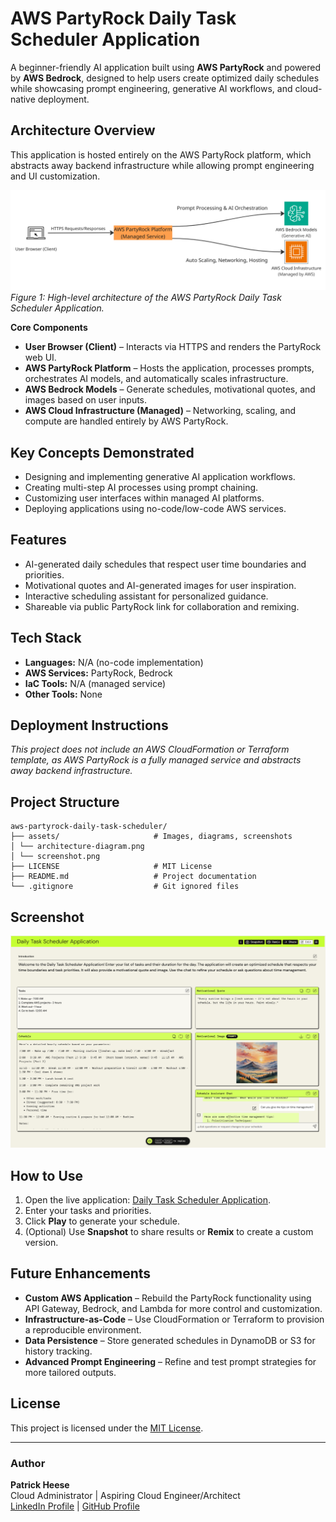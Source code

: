 # AWS PartyRock Daily Task Scheduler Application
A beginner-friendly AI application built using **AWS PartyRock** and powered by **AWS Bedrock**, designed to help users create optimized daily schedules while showcasing prompt engineering, generative AI workflows, and cloud-native deployment.

## Architecture Overview
This application is hosted entirely on the AWS PartyRock platform, which abstracts away backend infrastructure while allowing prompt engineering and UI customization.

![Architecture Diagram](assets/architecture-diagram.png)
*Figure 1: High-level architecture of the AWS PartyRock Daily Task Scheduler Application.*

**Core Components**
- **User Browser (Client)** – Interacts via HTTPS and renders the PartyRock web UI.
- **AWS PartyRock Platform** – Hosts the application, processes prompts, orchestrates AI models, and automatically scales infrastructure.
- **AWS Bedrock Models** – Generate schedules, motivational quotes, and images based on user inputs.
- **AWS Cloud Infrastructure (Managed)** – Networking, scaling, and compute are handled entirely by AWS PartyRock.

## Key Concepts Demonstrated
- Designing and implementing generative AI application workflows.
- Creating multi-step AI processes using prompt chaining.
- Customizing user interfaces within managed AI platforms.
- Deploying applications using no-code/low-code AWS services.

## Features
- AI-generated daily schedules that respect user time boundaries and priorities.
- Motivational quotes and AI-generated images for user inspiration.
- Interactive scheduling assistant for personalized guidance.
- Shareable via public PartyRock link for collaboration and remixing.

## Tech Stack
- **Languages:** N/A (no-code implementation)
- **AWS Services:** PartyRock, Bedrock
- **IaC Tools:** N/A (managed service)
- **Other Tools:** None

## Deployment Instructions
*This project does not include an AWS CloudFormation or Terraform template, as AWS PartyRock is a fully managed service and abstracts away backend infrastructure.*

## Project Structure
```plaintext
aws-partyrock-daily-task-scheduler/
├── assets/                     # Images, diagrams, screenshots
│ └── architecture-diagram.png   
│ └── screenshot.png            
├── LICENSE                     # MIT License
├── README.md                   # Project documentation
└── .gitignore                  # Git ignored files
```

## Screenshot
![App Screenshot](assets/screenshot.png)

## How to Use
1. Open the live application: [Daily Task Scheduler Application](https://partyrock.aws/u/patrick-heese/Q3yFX5XnU/Daily-Task-Scheduler-Application).
2. Enter your tasks and priorities.
3. Click **Play** to generate your schedule.
4. (Optional) Use **Snapshot** to share results or **Remix** to create a custom version.

## Future Enhancements
- **Custom AWS Application** – Rebuild the PartyRock functionality using API Gateway, Bedrock, and Lambda for more control and customization.
- **Infrastructure-as-Code** – Use CloudFormation or Terraform to provision a reproducible environment.
- **Data Persistence** – Store generated schedules in DynamoDB or S3 for history tracking.
- **Advanced Prompt Engineering** – Refine and test prompt strategies for more tailored outputs.

## License
This project is licensed under the [MIT License](LICENSE).

---

### Author
**Patrick Heese**  
Cloud Administrator | Aspiring Cloud Engineer/Architect  
[LinkedIn Profile](https://www.linkedin.com/in/patrick-heese/) | [GitHub Profile](https://github.com/patrick-heese)
